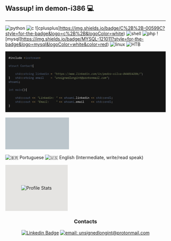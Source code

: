 ## Wassup! im demon-i386 :computer:
------------


![python](https://img.shields.io/badge/Python-14354C?style=for-the-badge&logo=python&logoColor=white) ![c](https://img.shields.io/badge/C-00599C?style=for-the-badge&logo=c&logoColor=white) ![cplusplus]https://img.shields.io/badge/C%2B%2B-00599C?style=for-the-badge&logo=c%2B%2B&logoColor=white) ![shell](https://img.shields.io/badge/Shell_Script-121011?style=for-the-badge&logo=gnu-bash&logoColor=white) ![php](https://img.shields.io/badge/PHP-121011?style=for-the-badge&logo=php&logoColor=white&color=blue) ![mysql]https://img.shields.io/badge/MYSQL-121011?style=for-the-badge&logo=mysql&logoColor=white&color=red) ![linux](https://img.shields.io/badge/Linux-FCC624?&style=for-the-badge&logo=linux&logoColor=000) ![HTB](https://img.shields.io/badge/-eclipsezero-9fef00?style=for-the-badge&logo=Hack-The-Box&logoColor=white&link=https://app.hackthebox.eu/profile/412490)


![Image](./whoami.png)
<div style="padding: 50px; background-color: #BCC6CC; width: 100px; display: inline-block;">
</div>

![:brazil: Portuguese ](https://img.shields.io/badge/Portugu%C3%AAs-4CAF72?&label=Materno&labelColor=222&style=for-the-badge&logo=pt-br&logoColor=000) ![:us: English (Intermediate, write/read speak)](https://img.shields.io/badge/English-4C51AF?&label=Intermediate%2C%20read/write&labelColor=222&style=for-the-badge&logo=pt-br&logoColor=000)

<div style="padding: 50px; background-color: #E5E4E2; display: inline-block;">  
    
![Profile Stats](https://github-readme-stats.vercel.app/api?username=demon-i386&hide_border=true&show_icons=true&title_color=ddd&icon_color=ddd&text_color=fff&bg_color=222)

</div>


<div align="center">
    <h3>Contacts</h3>
    
[![Linkedin Badge](https://img.shields.io/badge/-Pedro%20S-0077b5?style=for-the-badge&logo=Linkedin&logoColor=white&link=https://www.linkedin.com/in/pedro-s-844014206/)](https://www.linkedin.com/in/pedro-silva-844014206/) [![email: unsignedlongint@protonmail.com](https://img.shields.io/badge/email-8B89CC?&style=for-the-badge&logo=protonmail&logoColor=FFF)](mailto:unsignedlongint@protonmail.com)

</div>

